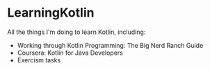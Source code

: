 # LearningKotlin
All the things I'm doing to learn Kotlin, including:
- Working through Kotlin Programming: The Big Nerd Ranch Guide
- Coursera: Kotlin for Java Developers
- Exercism tasks
